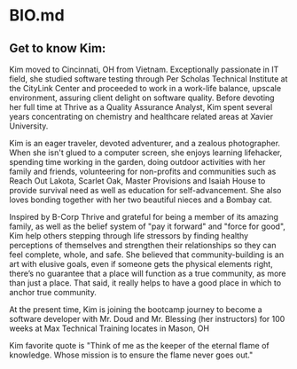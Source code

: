 # BIO.md

## Get to know Kim:
Kim moved to Cincinnati, OH from Vietnam. Exceptionally passionate in IT field, she studied software testing through Per Scholas Technical Institute at the CityLink Center and proceeded to work in a work-life balance, upscale environment, assuring client delight on software quality. Before devoting her full time at Thrive as a Quality Assurance Analyst, Kim spent several years concentrating on chemistry and healthcare related areas at Xavier University.

Kim is an eager traveler, devoted adventurer, and a zealous photographer. When she isn't glued to a computer screen, she enjoys learning lifehacker, spending time working in the garden, doing outdoor activities with her family and friends, volunteering for non-profits and communities such as Reach Out Lakota, Scarlet Oak, Master Provisions and Isaiah House to provide survival need as well as education for self-advancement. She also loves bonding together with her two beautiful nieces and a Bombay cat.

Inspired by B-Corp Thrive and grateful for being a member of its amazing family, as well as the belief system of "pay it forward" and "force for good", Kim help others stepping through life stressors by finding healthy perceptions of themselves and strengthen their relationships so they can feel complete, whole, and safe. She believed that community-building is an art with elusive goals, even if someone gets the physical elements right, there’s no guarantee that a place will function as a true community, as more than just a place. That said, it really helps to have a good place in which to anchor true community.

At the present time, Kim is joining the bootcamp journey to become a software developer with Mr. Doud and Mr. Blessing (her instructors) for 100 weeks at Max Technical Training locates in Mason, OH

Kim favorite quote is "Think of me as the keeper of the eternal flame of knowledge. Whose mission is to ensure the flame never goes out."
